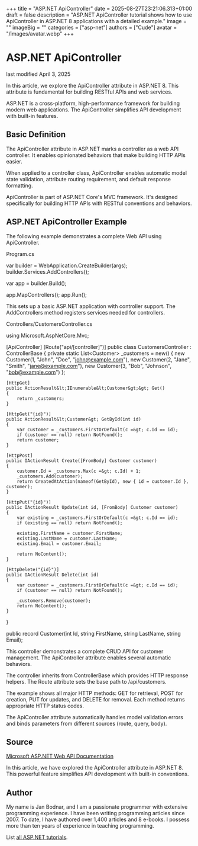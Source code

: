 +++
title = "ASP.NET ApiController"
date = 2025-08-27T23:21:06.313+01:00
draft = false
description = "ASP.NET ApiController tutorial shows how to use
ApiController in ASP.NET 8 applications with a detailed example."
image = ""
imageBig = ""
categories = ["asp-net"]
authors = ["Cude"]
avatar = "/images/avatar.webp"
+++

# ASP.NET ApiController

last modified April 3, 2025

In this article, we explore the ApiController attribute in ASP.NET 8. This
attribute is fundamental for building RESTful APIs and web services.

ASP.NET is a cross-platform, high-performance framework for building modern web
applications. The ApiController simplifies API development with built-in features.

## Basic Definition

The ApiController attribute in ASP.NET marks a controller as a web API controller.
It enables opinionated behaviors that make building HTTP APIs easier.

When applied to a controller class, ApiController enables automatic model state
validation, attribute routing requirement, and default response formatting.

ApiController is part of ASP.NET Core's MVC framework. It's designed specifically
for building HTTP APIs with RESTful conventions and behaviors.

## ASP.NET ApiController Example

The following example demonstrates a complete Web API using ApiController.

Program.cs
  

var builder = WebApplication.CreateBuilder(args);
builder.Services.AddControllers();

var app = builder.Build();

app.MapControllers();
app.Run();

This sets up a basic ASP.NET application with controller support. The
AddControllers method registers services needed for controllers.

Controllers/CustomersController.cs
  

using Microsoft.AspNetCore.Mvc;

[ApiController]
[Route("api/[controller]")]
public class CustomersController : ControllerBase
{
    private static List&lt;Customer&gt; _customers = new()
    {
        new Customer(1, "John", "Doe", "john@example.com"),
        new Customer(2, "Jane", "Smith", "jane@example.com"),
        new Customer(3, "Bob", "Johnson", "bob@example.com")
    };

    [HttpGet]
    public ActionResult&lt;IEnumerable&lt;Customer&gt;&gt; Get()
    {
        return _customers;
    }

    [HttpGet("{id}")]
    public ActionResult&lt;Customer&gt; GetById(int id)
    {
        var customer = _customers.FirstOrDefault(c =&gt; c.Id == id);
        if (customer == null) return NotFound();
        return customer;
    }

    [HttpPost]
    public IActionResult Create([FromBody] Customer customer)
    {
        customer.Id = _customers.Max(c =&gt; c.Id) + 1;
        _customers.Add(customer);
        return CreatedAtAction(nameof(GetById), new { id = customer.Id }, customer);
    }

    [HttpPut("{id}")]
    public IActionResult Update(int id, [FromBody] Customer customer)
    {
        var existing = _customers.FirstOrDefault(c =&gt; c.Id == id);
        if (existing == null) return NotFound();
        
        existing.FirstName = customer.FirstName;
        existing.LastName = customer.LastName;
        existing.Email = customer.Email;
        
        return NoContent();
    }

    [HttpDelete("{id}")]
    public IActionResult Delete(int id)
    {
        var customer = _customers.FirstOrDefault(c =&gt; c.Id == id);
        if (customer == null) return NotFound();
        
        _customers.Remove(customer);
        return NoContent();
    }
}

public record Customer(int Id, string FirstName, string LastName, string Email);

This controller demonstrates a complete CRUD API for customer management. The
ApiController attribute enables several automatic behaviors.

The controller inherits from ControllerBase which provides HTTP
response helpers. The Route attribute sets the base path to
/api/customers.

The example shows all major HTTP methods: GET for retrieval, POST for creation,
PUT for updates, and DELETE for removal. Each method returns appropriate
HTTP status codes.

The ApiController attribute automatically handles model validation
errors and binds parameters from different sources (route, query, body).

## Source

[Microsoft ASP.NET Web API Documentation](https://learn.microsoft.com/en-us/aspnet/core/web-api/?view=aspnetcore-8.0)

In this article, we have explored the ApiController attribute in ASP.NET 8. This
powerful feature simplifies API development with built-in conventions.

## Author

My name is Jan Bodnar, and I am a passionate programmer with extensive
programming experience. I have been writing programming articles since 2007.
To date, I have authored over 1,400 articles and 8 e-books. I possess more
than ten years of experience in teaching programming.

List [all ASP.NET tutorials](/all/#asp-net).